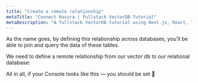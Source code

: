 ```yaml
---
title: "Create a remote relationship"
metaTitle: "Connect Hasura | Fullstack VectorDB Tutorial"
metaDescription: "A fullstack VectorDB tutorial using Next.js, React, TypeScript, and Hasura"
---
```


As the name goes, by defining this relationship across databases, you'll be able to join and query the data of these
tables.

We need to define a remote relationship from our vector db to our relational database:

<!-- TODO: Screenshot create_rdb_vdb_relationship.png -->

All in all, if your Console looks like this — you should be set 🎉

<!-- TODO: Screenshot final_setup_image.png -->
